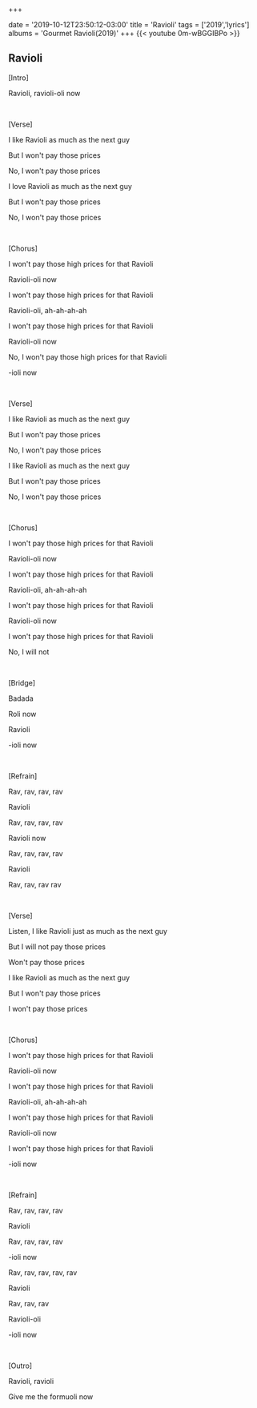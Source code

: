 +++

date = '2019-10-12T23:50:12-03:00'
title = 'Ravioli'
tags = ['2019','lyrics']
albums = 'Gourmet Ravioli(2019)'
+++
{{< youtube 0m-wBGGIBPo >}}

## Ravioli

[Intro]

Ravioli, ravioli-oli now

&nbsp;

[Verse]

I like Ravioli as much as the next guy

But I won't pay those prices

No, I won't pay those prices

I love Ravioli as much as the next guy

But I won't pay those prices

No, I won't pay those prices

&nbsp;

[Chorus]

I won't pay those high prices for that Ravioli

Ravioli-oli now

I won't pay those high prices for that Ravioli

Ravioli-oli, ah-ah-ah-ah

I won't pay those high prices for that Ravioli

Ravioli-oli now

No, I won't pay those high prices for that Ravioli

-ioli now

&nbsp;

[Verse]

I like Ravioli as much as the next guy

But I won't pay those prices

No, I won't pay those prices

I like Ravioli as much as the next guy

But I won't pay those prices

No, I won't pay those prices

&nbsp;

[Chorus]

I won't pay those high prices for that Ravioli

Ravioli-oli now

I won't pay those high prices for that Ravioli

Ravioli-oli, ah-ah-ah-ah

I won't pay those high prices for that Ravioli

Ravioli-oli now

I won't pay those high prices for that Ravioli

No, I will not

&nbsp;

[Bridge]

Badada

Roli now

Ravioli

-ioli now

&nbsp;

[Refrain]

Rav, rav, rav, rav

Ravioli

Rav, rav, rav, rav

Ravioli now

Rav, rav, rav, rav

Ravioli

Rav, rav, rav rav

&nbsp;

[Verse]

Listen, I like Ravioli just as much as the next guy

But I will not pay those prices

Won't pay those prices

I like Ravioli as much as the next guy

But I won't pay those prices

I won't pay those prices

&nbsp;

[Chorus]

I won't pay those high prices for that Ravioli

Ravioli-oli now

I won't pay those high prices for that Ravioli

Ravioli-oli, ah-ah-ah-ah

I won't pay those high prices for that Ravioli

Ravioli-oli now

I won't pay those high prices for that Ravioli

-ioli now

&nbsp;

[Refrain]

Rav, rav, rav, rav

Ravioli

Rav, rav, rav, rav

-ioli now

Rav, rav, rav, rav, rav

Ravioli

Rav, rav, rav

Ravioli-oli

-ioli now

&nbsp;

[Outro]

Ravioli, ravioli

Give me the formuoli now